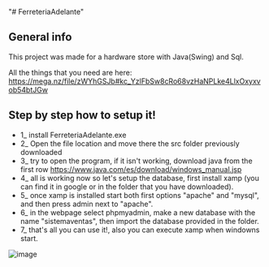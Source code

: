 "# FerreteriaAdelante" 
## General info
This project was made for a hardware store with Java(Swing) and Sql.

All the things that you need are here: https://mega.nz/file/zWYhGSJb#kc_YzlFbSw8cRo68vzHaNPLke4LlxOxyxvob54btJGw

## Step by step how to setup it!
* 1_ install FerreteriaAdelante.exe
* 2_ Open the file location and move there the src folder previously downloaded
* 3_ try to open the program, if it isn't working, download java from the first row https://www.java.com/es/download/windows_manual.jsp
* 4_ all is working now so let's setup the database, first install xamp (you can find it in google or in the folder that you have downloaded).
* 5_ once xamp is installed start both first options "apache" and "mysql", and then press admin next to "apache". 
* 6_ in the webpage select phpmyadmin, make a new database with the name "sistemaventas", then import the database provided in the folder.
* 7_ that's all you can use it!, also you can execute xamp when windowns start.

![image](https://user-images.githubusercontent.com/93680135/230902278-24c7cd32-7e54-43d8-ab44-91710ee281fb.png)




